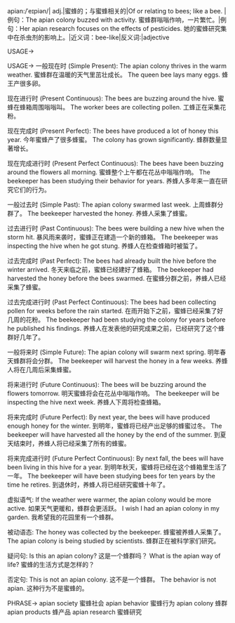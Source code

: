 apian:/ˈeɪpiən/| adj.|蜜蜂的；与蜜蜂相关的|Of or relating to bees; like a bee. |例句：The apian colony buzzed with activity. 蜜蜂群嗡嗡作响，一片繁忙。|例句：Her apian research focuses on the effects of pesticides. 她的蜜蜂研究集中在杀虫剂的影响上。|近义词：bee-like|反义词:|adjective


USAGE->

USAGE->
一般现在时 (Simple Present):
The apian colony thrives in the warm weather.  蜜蜂群在温暖的天气里茁壮成长。
The queen bee lays many eggs.  蜂王产很多卵。

现在进行时 (Present Continuous):
The bees are buzzing around the hive. 蜜蜂在蜂箱周围嗡嗡叫。
The worker bees are collecting pollen. 工蜂正在采集花粉。

现在完成时 (Present Perfect):
The bees have produced a lot of honey this year. 今年蜜蜂产了很多蜂蜜。
The colony has grown significantly.  蜂群数量显著增长。

现在完成进行时 (Present Perfect Continuous):
The bees have been buzzing around the flowers all morning. 蜜蜂整个上午都在花丛中嗡嗡作响。
The beekeeper has been studying their behavior for years. 养蜂人多年来一直在研究它们的行为。


一般过去时 (Simple Past):
The apian colony swarmed last week. 上周蜂群分群了。
The beekeeper harvested the honey. 养蜂人采集了蜂蜜。

过去进行时 (Past Continuous):
The bees were building a new hive when the storm hit.  暴风雨来袭时，蜜蜂正在建造一个新的蜂箱。
The beekeeper was inspecting the hive when he got stung.  养蜂人在检查蜂箱时被蜇了。


过去完成时 (Past Perfect):
The bees had already built the hive before the winter arrived.  冬天来临之前，蜜蜂已经建好了蜂箱。
The beekeeper had harvested the honey before the bees swarmed.  在蜜蜂分群之前，养蜂人已经采集了蜂蜜。


过去完成进行时 (Past Perfect Continuous):
The bees had been collecting pollen for weeks before the rain started.  在雨开始下之前，蜜蜂已经采集了好几周的花粉。
The beekeeper had been studying the colony for years before he published his findings.  养蜂人在发表他的研究成果之前，已经研究了这个蜂群好几年了。


一般将来时 (Simple Future):
The apian colony will swarm next spring.  明年春天蜂群将会分群。
The beekeeper will harvest the honey in a few weeks.  养蜂人将在几周后采集蜂蜜。


将来进行时 (Future Continuous):
The bees will be buzzing around the flowers tomorrow. 明天蜜蜂将会在花丛中嗡嗡作响。
The beekeeper will be inspecting the hive next week.  养蜂人下周将检查蜂箱。


将来完成时 (Future Perfect):
By next year, the bees will have produced enough honey for the winter. 到明年，蜜蜂将已经产出足够的蜂蜜过冬。
The beekeeper will have harvested all the honey by the end of the summer.  到夏天结束时，养蜂人将已经采集了所有的蜂蜜。


将来完成进行时 (Future Perfect Continuous):
By next fall, the bees will have been living in this hive for a year. 到明年秋天，蜜蜂将已经在这个蜂箱里生活了一年。
The beekeeper will have been studying bees for ten years by the time he retires.  到退休时，养蜂人将已经研究蜜蜂十年了。


虚拟语气:
If the weather were warmer, the apian colony would be more active. 如果天气更暖和，蜂群会更活跃。
I wish I had an apian colony in my garden. 我希望我的花园里有一个蜂群。

被动语态:
The honey was collected by the beekeeper. 蜂蜜被养蜂人采集了。
The apian colony is being studied by scientists.  蜂群正在被科学家们研究。

疑问句:
Is this an apian colony? 这是一个蜂群吗？
What is the apian way of life? 蜜蜂的生活方式是怎样的？

否定句:
This is not an apian colony. 这不是一个蜂群。
The behavior is not apian. 这种行为不是蜜蜂的。


PHRASE->
apian society  蜜蜂社会
apian behavior  蜜蜂行为
apian colony  蜂群
apian products  蜂产品
apian research  蜜蜂研究

